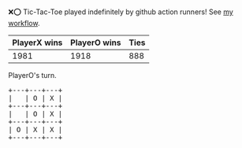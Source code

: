 :x::o: Tic-Tac-Toe played indefinitely by github action runners! See [my workflow](.github/workflows/play.yaml).

|PlayerX wins|PlayerO wins|Ties|
|-|-|-|
|1981|1918|888|

PlayerO's turn.

<pre>
+---+---+---+
|   | O | X |
+---+---+---+
|   | O | X |
+---+---+---+
| O | X | X |
+---+---+---+
</pre>